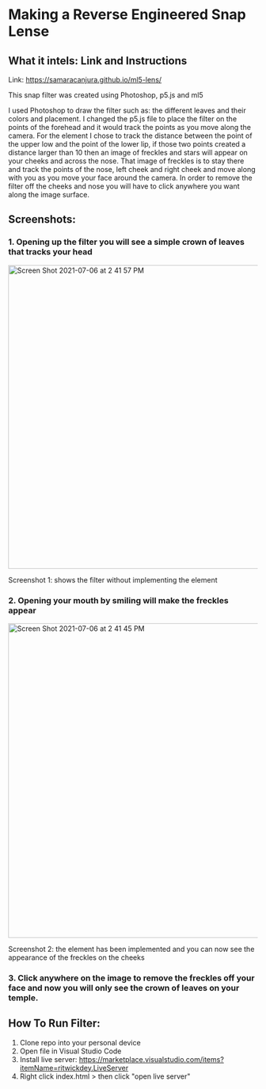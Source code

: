 
# Making a Reverse Engineered Snap Lense

## What it intels: Link and Instructions 
Link: https://samaracanjura.github.io/ml5-lens/


This snap filter was created using Photoshop, p5.js and ml5 

I used Photoshop to draw the filter such as:  the different leaves and their colors and placement.
I changed the p5.js file to place the filter on the points of the forehead and it would track the points as you move along the camera. For the element I chose to track the distance between the point of the upper low and the point of the lower lip, if those two points created a distance larger than 10 then an image of freckles and stars will appear on your cheeks and across the nose. That image of freckles is to stay there and track the points of the nose, left cheek and right cheek and move along with you as you move your face around the camera. In order to remove the filter off the cheeks and nose you will have to click anywhere you want along the image surface. 


## Screenshots: 
### 1. Opening up the filter you will see a simple crown of leaves that tracks your head 
<img width="613" alt="Screen Shot 2021-07-06 at 2 41 57 PM" src="https://user-images.githubusercontent.com/82206324/124670347-b637b000-de68-11eb-8048-890e7b50c864.png">

Screenshot 1: shows the filter without implementing the element 

### 2. Opening your mouth by smiling will make the freckles appear 

<img width="635" alt="Screen Shot 2021-07-06 at 2 41 45 PM" src="https://user-images.githubusercontent.com/82206324/124671151-ecc1fa80-de69-11eb-856f-4da97d59a4a8.png">

Screenshot 2: the element has been implemented and you can now see the appearance of the freckles on the cheeks 

### 3. Click anywhere on the image to remove the freckles off your face and now you will only see the crown of leaves on your temple. 

## How To Run Filter: 
1. Clone repo into your personal device 
2. Open file in Visual Studio Code 
3. Install live server: https://marketplace.visualstudio.com/items?itemName=ritwickdey.LiveServer
4. Right click index.html > then click "open live server" 
